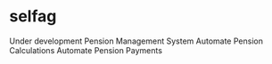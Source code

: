 # selfag
Under development 
Pension Management System
Automate Pension Calculations
Automate Pension Payments
